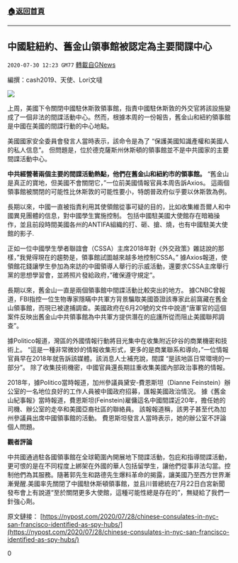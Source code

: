 ###  [:house:返回首頁](https://github.com/ourhimalayas/txt)
---

## 中國駐紐約、舊金山領事館被認定為主要間諜中心
`2020-07-30 12:23 GM77` [轉載自GNews](https://gnews.org/zh-hant/280682/)

編撰：cash2019、天使、Lori文噠

![](https://s3.amazonaws.com/gnews-media-offload/wp-content/uploads/2020/07/30121632/200728-china-consulate1-1.jpg)

上周，美國下令關閉中國駐休斯敦領事館，指責中國駐休斯敦的外交官將該設施變成了一個非法的間諜活動中心。然而，根據本周的一份報告，舊金山和紐約領事館是中國在美國的間諜行動的中心地點。

美國國家安全委員會發言人當時表示，該命令是為了 “保護美國知識產權和美國人的私人信息”。 但問題是，位於德克薩斯州休斯頓的領事館並不是中共國家的主要間諜活動中心。

**中共經營著兩個主要的間諜活動熱點，他們在舊金山和紐約市的領事館。** “舊金山是真正的寶地，但美國不會關閉它，”一位前美國情報官員本周告訴Axios。 這兩個領事館被關閉的可能性比休斯敦的可能性要小，特朗普政府似乎要以休斯敦為例。

長期以來，中國一直被指責利用其使領館從事可疑的目的，比如收集維吾爾人和中國異見團體的信息，對中國學生實施控制。 包括中國駐美國大使館存在暗箱操作，並且前段時間美國各州的ANTIFA組織的打、砸、搶、燒，也有中國駐美大使館的影子.

正如一位中國學生學者聯誼會（CSSA）主席2018年對《外交政策》雜誌說的那樣，”我覺得現在的趨勢是，領事館試圖越來越多地控制CSSA。” 據Axios報道，使領館花錢讓學生參加為來訪的中國領導人舉行的示威活動，還要求CSSA主席舉行黨的思想學習會，並將照片發給政府，”確保遵守規定”。

長期以來，舊金山一直是兩個領事館中間諜活動比較突出的地方。 據CNBC曾報道，FBI指控一位生物專家隱瞞中共軍方背景騙取美國簽證該專家此前窩藏在舊金山領事館，而現已被逮捕調查。美國政府在6月20號的文件中說道“唐軍官的這個案件反映出舊金山中共領事館為中共軍方提供潛在的庇護所從而阻止美國聯邦調查”。

據Politico報道，灣區的外國情報行動將目光集中在收集附近矽谷的商業機密和技術上。 “這是一種非常微妙的情報收集形式，更多的是商業聯系和導向，”一位情報官員早在2018年就告訴該媒體。該消息人士補充說，間諜 “是該地區日常環境的一部分”。 除了收集技術機密，中國官員還長期註重收集美國內部政治事務的情報。

2018年，據Politico當時報道，加州參議員黛安-費恩斯坦（Dianne Feinstein）辦公室的一名地位良好的工作人員被中國政府招募，匯報美國政治情況。 據《舊金山紀事報》當時報道，費恩斯坦(Feinstein)雇傭這名中國間諜近20年，擔任她的司機、辦公室的走卒和美國亞裔社區的聯絡員。 該報報道稱，該男子甚至代為加州參議員出席中國領事館的活動。 費恩斯坦發言人當時表示，她的辦公室不評論個人問題。

**觀者評論**

中共國通過駐各國領事館在全球範圍內開展地下間諜活動，包庇和指導間諜活動，更可恨的是在不同程度上綁架在外國的華人包括留學生，讓他們從事非法勾當。控制他們為其服務。隨著郭先生和路德先生爆料革命的揭露，讓美國乃至西方世界漸漸覺醒.美國率先關閉了中國駐休斯頓領事館，並且川普總統在7月22日白宮新聞發布會上有說道“至於關閉更多大使館，這種可能性總是存在的”，無疑給了我們一針強心劑。

原文鏈接：
[https://nypost.com/2020/07/28/chinese-consulates-in-nyc-san-francisco-identified-as-spy-hubs/](https://nypost.com/2020/07/28/chinese-consulates-in-nyc-san-francisco-identified-as-spy-hubs/)

0
